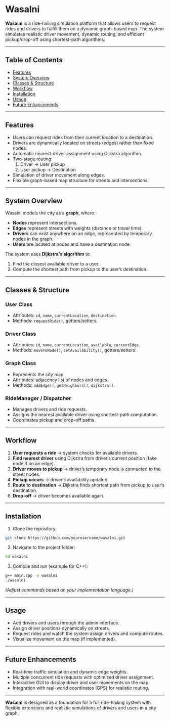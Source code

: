 # Wasalni

**Wasalni** is a ride-hailing simulation platform that allows users to request rides and drivers to fulfill them on a dynamic graph-based map. The system simulates realistic driver movement, dynamic routing, and efficient pickup/drop-off using shortest-path algorithms.

---

## Table of Contents
- [Features](#features)  
- [System Overview](#system-overview)  
- [Classes & Structure](#classes--structure)  
- [Workflow](#workflow)  
- [Installation](#installation)  
- [Usage](#usage)  
- [Future Enhancements](#future-enhancements)

---

## Features
- Users can request rides from their current location to a destination.  
- Drivers are dynamically located on streets (edges) rather than fixed nodes.  
- Automatic nearest-driver assignment using Dijkstra algorithm.  
- Two-stage routing:  
  1. Driver → User pickup  
  2. User pickup → Destination  
- Simulation of driver movement along edges.  
- Flexible graph-based map structure for streets and intersections.  

---

## System Overview
Wasalni models the city as a **graph**, where:
- **Nodes** represent intersections.  
- **Edges** represent streets with weights (distance or travel time).  
- **Drivers** can exist anywhere on an edge, represented by temporary nodes in the graph.  
- **Users** are located at nodes and have a destination node.  

The system uses **Dijkstra's algorithm** to:
1. Find the closest available driver to a user.  
2. Compute the shortest path from pickup to the user’s destination.  

---

## Classes & Structure

### User Class
- Attributes: `id`, `name`, `currentLocation`, `destination`.  
- Methods: `requestRide()`, getters/setters.

### Driver Class
- Attributes: `id`, `name`, `currentLocation`, `available`, `currentEdge`.  
- Methods: `moveToNode()`, `setAvailability()`, getters/setters.

### Graph Class
- Represents the city map.  
- Attributes: adjacency list of nodes and edges.  
- Methods: `addEdge()`, `getNeighbors()`, `dijkstra()`.

### RideManager / Dispatcher
- Manages drivers and ride requests.  
- Assigns the nearest available driver using shortest-path computation.  
- Coordinates pickup and drop-off paths.  

---

## Workflow
1. **User requests a ride** → system checks for available drivers.  
2. **Find nearest driver** using Dijkstra from driver’s current position (fake node if on an edge).  
3. **Driver moves to pickup** → driver’s temporary node is connected to the street nodes.  
4. **Pickup occurs** → driver’s availability updated.  
5. **Route to destination** → Dijkstra finds shortest path from pickup to user’s destination.  
6. **Drop-off** → driver becomes available again.

---

## Installation
1. Clone the repository:
```bash
git clone https://github.com/yourusername/wasalni.git
```
2. Navigate to the project folder:
```bash
cd wasalni
```
3. Compile and run (example for C++):
```bash
g++ main.cpp -o wasalni
./wasalni
```
*(Adjust commands based on your implementation language.)*

---

## Usage
- Add drivers and users through the admin interface.  
- Assign driver positions dynamically on streets.  
- Request rides and watch the system assign drivers and compute routes.  
- Visualize movement on the map (if implemented).  

---

## Future Enhancements
- Real-time traffic simulation and dynamic edge weights.  
- Multiple concurrent ride requests with optimized driver assignment.  
- Interactive GUI to display driver and user movements on the map.  
- Integration with real-world coordinates (GPS) for realistic routing.  

---

**Wasalni** is designed as a foundation for a full ride-hailing system with flexible extensions and realistic simulations of drivers and users in a city graph.
